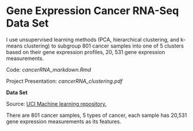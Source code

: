 # Gene Expression Cancer RNA-Seq Data Set

I use unsupervised learning methods (PCA, hierarchical clustering, 
and k-means clustering) to subgroup 801 cancer samples into one of 5 clusters based
on their gene expression profiles, 20, 531 gene expression measurements. 

Code: *cancerRNA_markdown.Rmd*

Project Presentation: *cancerRNA_clustering.pdf*

**Data Set**

Source: [UCI Machine learning repository.](https://archive.ics.uci.edu/ml/datasets/gene+expression+cancer+RNA-Seq)

There are 801 cancer samples, 5 types of cancer, each sample has 20,531 gene expression
measurements as its features. 
